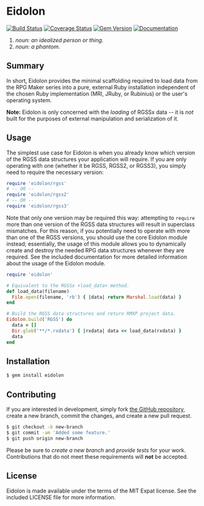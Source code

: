 # Eidolon
[![Build Status](https://travis-ci.org/sesvxace/eidolon.svg?branch=master)][travis]
[![Coverage Status](https://coveralls.io/repos/sesvxace/eidolon/badge.png?branch=master)][coverage]
[![Gem Version](https://badge.fury.io/rb/eidolon.svg)][gem]
[![Documentation](http://b.repl.ca/v1/yard-docs-blue.png)][yard]

1. _noun: an idealized person or thing._
2. _noun: a phantom._

## Summary
In short, Eidolon provides the minimal scaffolding required to load data from the RPG Maker series into a pure, external Ruby installation independent of the chosen Ruby implementation (MRI, JRuby, or Rubinius) or the user's operating system.

**Note:** Eidolon is only concerned with the _loading_ of RGSSx data -- it is _not_ built for the purposes of external manipulation and serialization of it.

## Usage
The simplest use case for Eidolon is when you already know which version of the RGSS data structures your application will require. If you are only operating with one (whether it be RGSS, RGSS2, or RGSS3), you simply need to require the necessary version:

```ruby
require 'eidolon/rgss'
# -- OR --
require 'eidolon/rgss2'
# -- OR --
require 'eidolon/rgss3'
```

Note that only one version may be required this way: attempting to `require` more than one version of the RGSS data structures will result in superclass mismatches. For this reason, if you potentially need to operate with more than one of the RGSS versions, you should use the core Eidolon module instead; essentially, the usage of this module allows you to dynamically create and destroy the needed RPG data structures whenever they are required. See the included documentation for more detailed information about the usage of the Eidolon module.

```ruby
require 'eidolon'

# Equivalent to the RGSSx +load_data+ method.
def load_data(filename)
  File.open(filename, 'rb') { |data| return Marshal.load(data) }
end

# Build the RGSS data structures and return RMXP project data.
Eidolon.build('RGSS') do
  data = []
  Dir.glob('**/*.rxdata') { |rxdata| data << load_data(rxdata) }
  data
end
```

## Installation
```sh
$ gem install eidolon
```

## Contributing
If you are interested in development, simply fork [the GitHub repository][eidolon], create a new branch, commit the changes, and create a new pull request.

```sh
$ git checkout -b new-branch
$ git commit -am 'Added some feature.'
$ git push origin new-branch
```

Please be sure to _create a new branch_ and _provide tests_ for your work. Contributions that do not meet these requirements will **not** be accepted.

## License
Eidolon is made available under the terms of the MIT Expat license. See the included LICENSE file for more information.

[coverage]: https://coveralls.io/r/sesvxace/eidolon?branch=master
[eidolon]:  https://github.com/sesvxace/eidolon
[gem]:      http://badge.fury.io/rb/eidolon
[travis]:   https://travis-ci.org/sesvxace/eidolon
[yard]:     http://rubydoc.info/gems/eidolon/frames